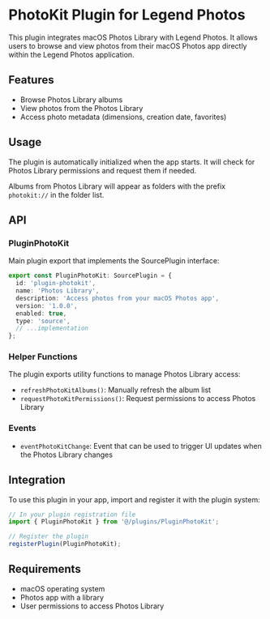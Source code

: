 # PhotoKit Plugin for Legend Photos

This plugin integrates macOS Photos Library with Legend Photos. It allows users to browse and view photos from their macOS Photos app directly within the Legend Photos application.

## Features

- Browse Photos Library albums
- View photos from the Photos Library
- Access photo metadata (dimensions, creation date, favorites)

## Usage

The plugin is automatically initialized when the app starts. It will check for Photos Library permissions and request them if needed.

Albums from Photos Library will appear as folders with the prefix `photokit://` in the folder list.

## API

### PluginPhotoKit

Main plugin export that implements the SourcePlugin interface:

```typescript
export const PluginPhotoKit: SourcePlugin = {
  id: 'plugin-photokit',
  name: 'Photos Library',
  description: 'Access photos from your macOS Photos app',
  version: '1.0.0',
  enabled: true,
  type: 'source',
  // ...implementation
};
```

### Helper Functions

The plugin exports utility functions to manage Photos Library access:

- `refreshPhotoKitAlbums()`: Manually refresh the album list
- `requestPhotoKitPermissions()`: Request permissions to access Photos Library

### Events

- `eventPhotoKitChange`: Event that can be used to trigger UI updates when the Photos Library changes

## Integration

To use this plugin in your app, import and register it with the plugin system:

```typescript
// In your plugin registration file
import { PluginPhotoKit } from '@/plugins/PluginPhotoKit';

// Register the plugin
registerPlugin(PluginPhotoKit);
```

## Requirements

- macOS operating system
- Photos app with a library
- User permissions to access Photos Library
